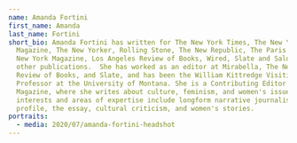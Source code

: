 ```yaml
---
name: Amanda Fortini
first_name: Amanda
last_name: Fortini
short_bio: Amanda Fortini has written for The New York Times, The New York Times
  Magazine, The New Yorker, Rolling Stone, The New Republic, The Paris Review,
  New York Magazine, Los Angeles Review of Books, Wired, Slate and Salon, among
  other publications.  She has worked as an editor at Mirabella, The New York
  Review of Books, and Slate, and has been the William Kittredge Visiting
  Professor at the University of Montana. She is a Contributing Editor at Elle
  Magazine, where she writes about culture, feminism, and women's issues. Her
  interests and areas of expertise include longform narrative journalism, the
  profile, the essay, cultural criticism, and women's stories.
portraits:
  - media: 2020/07/amanda-fortini-headshot
---
```

